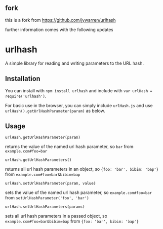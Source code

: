 ## fork
this is a fork from https://github.com/jywarren/urlhash

further information comes with the following updates

# urlhash
A simple library for reading and writing parameters to the URL hash.


## Installation

You can install with `npm install urlhash` and include with `var urlHash = require('urlhash')`.

For basic use in the browser, you can simply include `urlHash.js` and use `urlHash().getUrlHashParameter(param)` as below.


## Usage

`urlHash.getUrlHashParameter(param)`

returns the value of the named url hash parameter, so `bar` from `example.com#foo=bar`

`urlHash.getUrlHashParameters()`

returns all url hash parameters in an object, so `{foo: 'bar', bibim: 'bap'}` from `example.com#foo=bar&bibim=bap`

`urlHash.setUrlHashParameter(param, value)`

sets the value of the named url hash parameter, so `example.com#foo=bar` from `setUrlHashParameter('foo', 'bar')`

`urlHash.setUrlHashParameters(params)`

sets all url hash parameters in a passed object, so `example.com#foo=bar&bibim=bap` from `{foo: 'bar', bibim: 'bap'}`
